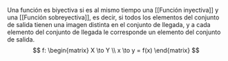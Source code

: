 Una función es biyectiva si es al mismo tiempo una [[Función inyectiva]] y una [[Función sobreyectiva]], es decir, si todos los elementos del conjunto de salida tienen una imagen distinta en el conjunto de llegada, y a cada elemento del conjunto de llegada le corresponde un elemento del conjunto de salida.
$$ f: \begin{matrix} 
X \to Y \\
x \to y = f(x)
\end{matrix} $$
